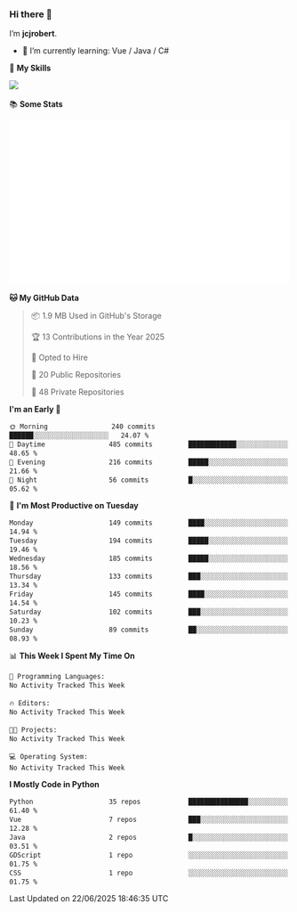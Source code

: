 ### Hi there 👋

I’m **jcjrobert**.

- 🌱 I’m currently learning: Vue / Java / C#

🌟 **My Skills**

![](https://img.shields.io/badge/-Python-3e74a2?style=flat-square&logo=Python&logoColor=fff)

📚 **Some Stats**

![](https://github.com/jcjrobert/github-stats/blob/master/generated/overview.svg)

<!--START_SECTION:waka-->
**🐱 My GitHub Data** 

> 📦 1.9 MB Used in GitHub's Storage 
 > 
> 🏆 13 Contributions in the Year 2025
 > 
> 💼 Opted to Hire
 > 
> 📜 20 Public Repositories 
 > 
> 🔑 48 Private Repositories 
 > 
**I'm an Early 🐤** 

```text
🌞 Morning                240 commits         ██████░░░░░░░░░░░░░░░░░░░   24.07 % 
🌆 Daytime                485 commits         ████████████░░░░░░░░░░░░░   48.65 % 
🌃 Evening                216 commits         █████░░░░░░░░░░░░░░░░░░░░   21.66 % 
🌙 Night                  56 commits          █░░░░░░░░░░░░░░░░░░░░░░░░   05.62 % 
```
📅 **I'm Most Productive on Tuesday** 

```text
Monday                   149 commits         ████░░░░░░░░░░░░░░░░░░░░░   14.94 % 
Tuesday                  194 commits         █████░░░░░░░░░░░░░░░░░░░░   19.46 % 
Wednesday                185 commits         █████░░░░░░░░░░░░░░░░░░░░   18.56 % 
Thursday                 133 commits         ███░░░░░░░░░░░░░░░░░░░░░░   13.34 % 
Friday                   145 commits         ████░░░░░░░░░░░░░░░░░░░░░   14.54 % 
Saturday                 102 commits         ███░░░░░░░░░░░░░░░░░░░░░░   10.23 % 
Sunday                   89 commits          ██░░░░░░░░░░░░░░░░░░░░░░░   08.93 % 
```


📊 **This Week I Spent My Time On** 

```text
💬 Programming Languages: 
No Activity Tracked This Week

🔥 Editors: 
No Activity Tracked This Week

🐱‍💻 Projects: 
No Activity Tracked This Week

💻 Operating System: 
No Activity Tracked This Week
```

**I Mostly Code in Python** 

```text
Python                   35 repos            ███████████████░░░░░░░░░░   61.40 % 
Vue                      7 repos             ███░░░░░░░░░░░░░░░░░░░░░░   12.28 % 
Java                     2 repos             █░░░░░░░░░░░░░░░░░░░░░░░░   03.51 % 
GDScript                 1 repo              ░░░░░░░░░░░░░░░░░░░░░░░░░   01.75 % 
CSS                      1 repo              ░░░░░░░░░░░░░░░░░░░░░░░░░   01.75 % 
```




 Last Updated on 22/06/2025 18:46:35 UTC
<!--END_SECTION:waka-->
